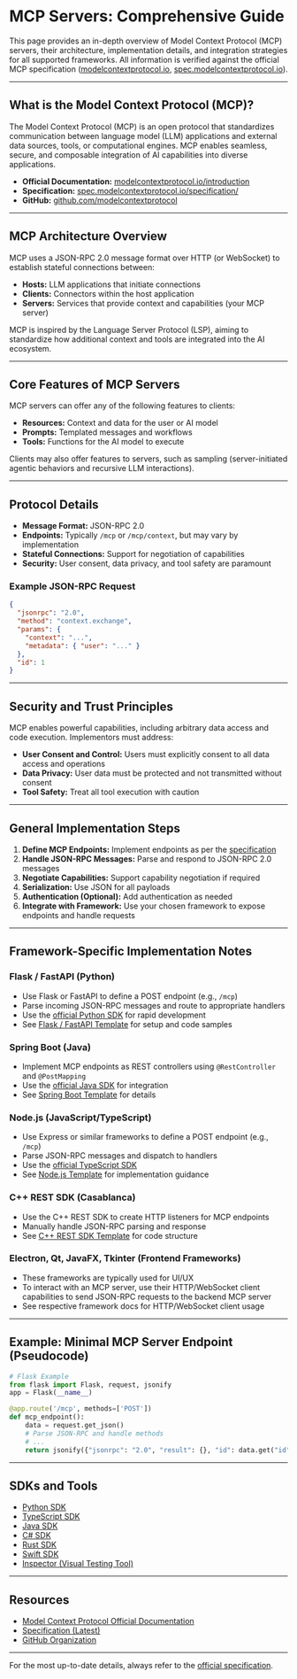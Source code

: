 # MCP Servers: Comprehensive Guide

This page provides an in-depth overview of Model Context Protocol (MCP) servers, their architecture, implementation details, and integration strategies for all supported frameworks. All information is verified against the official MCP specification ([modelcontextprotocol.io](https://modelcontextprotocol.io), [spec.modelcontextprotocol.io](https://spec.modelcontextprotocol.io/specification/)).

---

## What is the Model Context Protocol (MCP)?

The Model Context Protocol (MCP) is an open protocol that standardizes communication between language model (LLM) applications and external data sources, tools, or computational engines. MCP enables seamless, secure, and composable integration of AI capabilities into diverse applications.

- **Official Documentation:** [modelcontextprotocol.io/introduction](https://modelcontextprotocol.io/introduction)
- **Specification:** [spec.modelcontextprotocol.io/specification/](https://spec.modelcontextprotocol.io/specification/)
- **GitHub:** [github.com/modelcontextprotocol](https://github.com/modelcontextprotocol)

---

## MCP Architecture Overview

MCP uses a JSON-RPC 2.0 message format over HTTP (or WebSocket) to establish stateful connections between:

- **Hosts:** LLM applications that initiate connections
- **Clients:** Connectors within the host application
- **Servers:** Services that provide context and capabilities (your MCP server)

MCP is inspired by the Language Server Protocol (LSP), aiming to standardize how additional context and tools are integrated into the AI ecosystem.

---

## Core Features of MCP Servers

MCP servers can offer any of the following features to clients:

- **Resources:** Context and data for the user or AI model
- **Prompts:** Templated messages and workflows
- **Tools:** Functions for the AI model to execute

Clients may also offer features to servers, such as sampling (server-initiated agentic behaviors and recursive LLM interactions).

---

## Protocol Details

- **Message Format:** JSON-RPC 2.0
- **Endpoints:** Typically `/mcp` or `/mcp/context`, but may vary by implementation
- **Stateful Connections:** Support for negotiation of capabilities
- **Security:** User consent, data privacy, and tool safety are paramount

### Example JSON-RPC Request

```json
{
  "jsonrpc": "2.0",
  "method": "context.exchange",
  "params": {
    "context": "...",
    "metadata": { "user": "..." }
  },
  "id": 1
}
```

---

## Security and Trust Principles

MCP enables powerful capabilities, including arbitrary data access and code execution. Implementors must address:

- **User Consent and Control:** Users must explicitly consent to all data access and operations
- **Data Privacy:** User data must be protected and not transmitted without consent
- **Tool Safety:** Treat all tool execution with caution

---

## General Implementation Steps

1. **Define MCP Endpoints:** Implement endpoints as per the [specification](https://spec.modelcontextprotocol.io/specification/)
2. **Handle JSON-RPC Messages:** Parse and respond to JSON-RPC 2.0 messages
3. **Negotiate Capabilities:** Support capability negotiation if required
4. **Serialization:** Use JSON for all payloads
5. **Authentication (Optional):** Add authentication as needed
6. **Integrate with Framework:** Use your chosen framework to expose endpoints and handle requests

---

## Framework-Specific Implementation Notes

### Flask / FastAPI (Python)

- Use Flask or FastAPI to define a POST endpoint (e.g., `/mcp`)
- Parse incoming JSON-RPC messages and route to appropriate handlers
- Use the [official Python SDK](https://github.com/modelcontextprotocol/python-sdk) for rapid development
- See [Flask / FastAPI Template](flask-fastapi.md) for setup and code samples

### Spring Boot (Java)

- Implement MCP endpoints as REST controllers using `@RestController` and `@PostMapping`
- Use the [official Java SDK](https://github.com/modelcontextprotocol/java-sdk) for integration
- See [Spring Boot Template](spring-boot.md) for details

### Node.js (JavaScript/TypeScript)

- Use Express or similar frameworks to define a POST endpoint (e.g., `/mcp`)
- Parse JSON-RPC messages and dispatch to handlers
- Use the [official TypeScript SDK](https://github.com/modelcontextprotocol/typescript-sdk)
- See [Node.js Template](nodejs.md) for implementation guidance

### C++ REST SDK (Casablanca)

- Use the C++ REST SDK to create HTTP listeners for MCP endpoints
- Manually handle JSON-RPC parsing and response
- See [C++ REST SDK Template](cpp-rest-sdk.md) for code structure

### Electron, Qt, JavaFX, Tkinter (Frontend Frameworks)

- These frameworks are typically used for UI/UX
- To interact with an MCP server, use their HTTP/WebSocket client capabilities to send JSON-RPC requests to the backend MCP server
- See respective framework docs for HTTP/WebSocket client usage

---

## Example: Minimal MCP Server Endpoint (Pseudocode)

```python
# Flask Example
from flask import Flask, request, jsonify
app = Flask(__name__)

@app.route('/mcp', methods=['POST'])
def mcp_endpoint():
    data = request.get_json()
    # Parse JSON-RPC and handle methods
    # ...
    return jsonify({"jsonrpc": "2.0", "result": {}, "id": data.get("id")})
```

---

## SDKs and Tools

- [Python SDK](https://github.com/modelcontextprotocol/python-sdk)
- [TypeScript SDK](https://github.com/modelcontextprotocol/typescript-sdk)
- [Java SDK](https://github.com/modelcontextprotocol/java-sdk)
- [C# SDK](https://github.com/modelcontextprotocol/csharp-sdk)
- [Rust SDK](https://github.com/modelcontextprotocol/rust-sdk)
- [Swift SDK](https://github.com/modelcontextprotocol/swift-sdk)
- [Inspector (Visual Testing Tool)](https://github.com/modelcontextprotocol/inspector)

---

## Resources

- [Model Context Protocol Official Documentation](https://modelcontextprotocol.io/introduction)
- [Specification (Latest)](https://spec.modelcontextprotocol.io/specification/2025-03-26/architecture/)
- [GitHub Organization](https://github.com/modelcontextprotocol)

---

For the most up-to-date details, always refer to the [official specification](https://spec.modelcontextprotocol.io/specification/).
